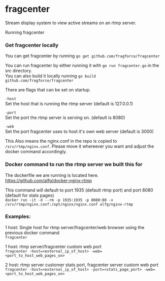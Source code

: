 # fragcenter
Stream display system to view active streams on an rtmp server.

Running fragcenter

### Get fragcenter locally

You can get fragcenter by running `go get github.com/fragforce/fragcenter`

You can run fragcenter by either running it with `go run fragcenter.go` in the src directory.  
You can also build it locally running `go build github.com/fragforce/fragcenter`

There are flags that can be set on startup.

`-host`  
    Set the host that is running the rtmp server (default is 127.0.0.1)  

`-port`  
    Set the port the rtmp server is serving on. (default is 8080)

`-web`  
    Set the port fragcenter uses to host it's own web server (default is 3000)  

This Also means the nginx.conf in the repo is copied to `/srv/rtmp/nginx.conf`. Please move it whereever you want and adjust the docker command accordingly.

### Docker command to run the rtmp server we built this for
The dockerfile we are running is located here. https://github.com/alfg/docker-nginx-rtmp


This command will default to port 1935 (default rtmp port) and port 8080 (default for stats pages)  
`docker run -it -d --rm -p 1935:1935 -p 8080:80 -v /srv/rtmp/nginx.conf:/opt/nginx/nginx.conf alfg/nginx-rtmp`

### Examples:  
1 host: Single host for rtmp server/fragcenter/web browser using the previous docker command   
    `fragcenter`

1 host: rtmp server/fragcenter custom web port  
    `fragcenter -host=<external_ip_of_host> -web=<port_to_host_web_pages_on>`

2 host: rtmp server customer stats port, fragcenter server custom web port  
    `fragcenter -host=<external_ip_of_host> -port=<stats_page_port> -web=<port_to_host_web_pages_on>`